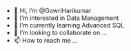 - 👋 Hi, I’m @GowriHarikumar
- 👀 I’m interested in Data Management
- 🌱 I’m currently learning Advanced SQL
- 💞️ I’m looking to collaborate on ...
- 📫 How to reach me ...

<!---
GowriHarikumar/GowriHarikumar is a ✨ special ✨ repository because its `README.md` (this file) appears on your GitHub profile.
You can click the Preview link to take a look at your changes.
--->
